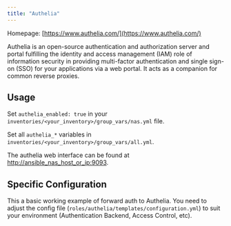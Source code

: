 ```yaml
---
title: "Authelia"
---
```


Homepage: [https://www.authelia.com/](https://www.authelia.com/)

Authelia is an open-source authentication and authorization server and portal fulfilling the identity and access management (IAM) role of information security in providing multi-factor authentication and single sign-on (SSO) for your applications via a web portal. It acts as a companion for common reverse proxies.

## Usage

Set `authelia_enabled: true` in your `inventories/<your_inventory>/group_vars/nas.yml` file.

Set all `authelia_*` variables in `inventories/<your_inventory>/group_vars/all.yml`.

The authelia web interface can be found at [http://ansible_nas_host_or_ip:9093](http://ansible_nas_host_or_ip:9093).

## Specific Configuration

This a basic working example of forward auth to Authelia. You need to adjust the config file (`roles/authelia/templates/configuration.yml`) to suit your environment (Authentication Backend, Access Control, etc).
